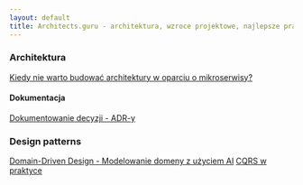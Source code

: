 ```yaml
---
layout: default
title: Architects.guru - architektura, wzroce projektowe, najlepsze praktyki
---
```


### Architektura

[Kiedy nie warto budować architektury w oparciu o mikroserwisy?](./articles/architecture/when-not-to-use-microservices.pl.md)


#### Dokumentacja
[Dokumentowanie decyzji - ADR-y](./articles/architecture/architecture-decision-record.pl.md)

### Design patterns

[Domain-Driven Design - Modelowanie domeny z użyciem AI](./articles/patterns/ddd/domain-modeling-with-ai.pl.md)
[CQRS w praktyce](./articles/patterns/cqrs-example/cqrs-in-practice.pl.md)

